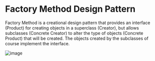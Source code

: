 # Factory Method Design Pattern

Factory Method is a creational design pattern that provides an interface (Product) for creating objects in a superclass (Creator), but allows subclasses (Concrete Creator) to alter the type of objects (Concrete Product) that will be created. The objects created by the subclasses of course implement the interface.

![image](https://user-images.githubusercontent.com/61289714/200684014-0d0c57ba-fe4b-4c76-9c35-b96c8c90c055.png)
